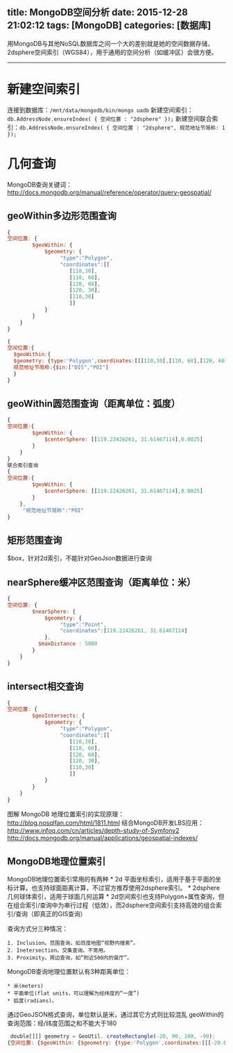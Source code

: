 title: MongoDB空间分析
date: 2015-12-28 21:02:12
tags: [MongoDB]
categories: [数据库]
---

用MongoDB与其他NoSQL数据库之间一个大的差别就是她的空间数据存储，2dsphere空间索引（WGS84），用于通用的空间分析（如缓冲区）会很方便。
- - -
<!-- more -->  

# 新建空间索引
连接到数据库：`/mnt/data/mongodb/bin/mongo uadb`
新建空间索引：`db.AddressNode.ensureIndex( { 空间位置 : "2dsphere" });`
新建空间联合索引：`db.AddressNode.ensureIndex( { 空间位置 : "2dsphere", 规范地址节简称: 1  });`

# 几何查询
MongoDB查询关键词：http://docs.mongodb.org/manual/reference/operator/query-geospatial/
## geoWithin多边形范围查询

```js
{
空间位置: {
        $geoWithin: {
            $geometry: {
                 "type":"Polygon",
                 "coordinates":[[
                    [110,30],
                    [110, 60],
                    [120, 60],
                    [120, 30],
                    [110,30]
                    ]]
            }
        }
    }
}

{
空间位置:{
  $geoWithin:{
  $geometry: {type:'Polygon',coordinates:[[[110,30],[110, 60],[120, 60],[120, 30],[110,30]]]}}},
  规范地址节简称:{$in:["DIS","POI"]
  }
}
```

## geoWithin圆范围查询（距离单位：弧度）
```js
{
空间位置:{
        $geoWithin: {
            $centerSphere: [[119.22426261, 31.61467114],0.0025]
        }
    }
}
联合索引查询
{
空间位置:{
        $geoWithin: {
            $centerSphere: [[119.22426261, 31.61467114],0.0025]
        }
    },
     "规范地址节简称":"POI"
}
```

## 矩形范围查询
$box，针对2d索引，不能针对GeoJson数据进行查询

## nearSphere缓冲区范围查询（距离单位：米）
```js
{
空间位置: {
        $nearSphere: {
            $geometry: {
                 "type":"Point",
                 "coordinates":[119.22426261, 31.61467114]
            },
          $maxDistance : 5000
        }
    }
}
```

## intersect相交查询
```js
{
空间位置: {
        $geoIntersects: {
            $geometry: {
                 "type":"Polygon",
                 "coordinates":[[
                    [110,30],
                    [110, 60],
                    [120, 60],
                    [120, 30],
                    [110,30]
                    ]]
            }
        }
    }
}
```

图解 MongoDB 地理位置索引的实现原理： http://blog.nosqlfan.com/html/1811.html
结合MongoDB开发LBS应用：http://www.infoq.com/cn/articles/depth-study-of-Symfony2
http://docs.mongodb.org/manual/applications/geospatial-indexes/

## MongoDB地理位置索引
MongoDB地理位置索引常用的有两种
	* 2d 平面坐标索引，适用于基于平面的坐标计算。也支持球面距离计算，不过官方推荐使用2dsphere索引。
	* 2dsphere 几何球体索引，适用于球面几何运算
	* 2d空间索引也支持Polygon+属性查询，但在组合索引/查询中为串行过程（低效），而2dsphere空间索引支持高效的组合索引/查询（即真正的GIS查询）

查询方式分三种情况：

	1. Inclusion。范围查询，如百度地图“视野内搜索”。
	2. Inetersection。交集查询。不常用。
	3. Proximity。周边查询，如“附近500内的餐厅”。

MongoDB查询地理位置默认有3种距离单位：

	* 米(meters)
	* 平面单位(flat units，可以理解为经纬度的“一度”)
	* 弧度(radians)。

通过GeoJSON格式查询，单位默认是米，通过其它方式则比较混乱
geoWithin的查询范围：经/纬度范围之和不能大于180
```js
 double[][] geometry = GeoUtil. createRectangle(-20, 90, 160, -90);
{空间位置: {$geoWithin: {$geometry: {type:'Polygon',coordinates:[[[-20.0,90.0],[-20.0,-90.0],[160.0,-90.0],[160.0,90.0],[-20.0,90.0]]]}}},规范地址节简称:'POI',空间优先级:1}
```
